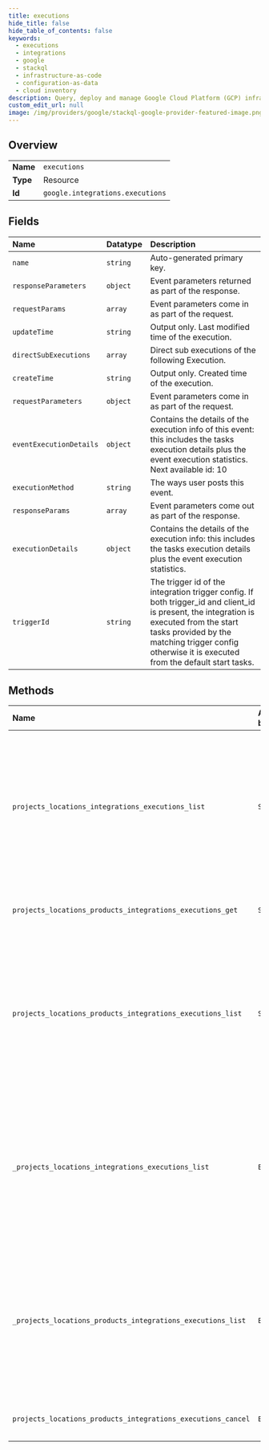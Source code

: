 ```yaml
---
title: executions
hide_title: false
hide_table_of_contents: false
keywords:
  - executions
  - integrations
  - google    
  - stackql
  - infrastructure-as-code
  - configuration-as-data
  - cloud inventory
description: Query, deploy and manage Google Cloud Platform (GCP) infrastructure and resources using SQL
custom_edit_url: null
image: /img/providers/google/stackql-google-provider-featured-image.png
---
```

  
    

## Overview
<table><tbody>
<tr><td><b>Name</b></td><td><code>executions</code></td></tr>
<tr><td><b>Type</b></td><td>Resource</td></tr>
<tr><td><b>Id</b></td><td><code>google.integrations.executions</code></td></tr>
</tbody></table>

## Fields
| Name | Datatype | Description |
|:-----|:---------|:------------|
| `name` | `string` | Auto-generated primary key. |
| `responseParameters` | `object` | Event parameters returned as part of the response. |
| `requestParams` | `array` | Event parameters come in as part of the request. |
| `updateTime` | `string` | Output only. Last modified time of the execution. |
| `directSubExecutions` | `array` | Direct sub executions of the following Execution. |
| `createTime` | `string` | Output only. Created time of the execution. |
| `requestParameters` | `object` | Event parameters come in as part of the request. |
| `eventExecutionDetails` | `object` | Contains the details of the execution info of this event: this includes the tasks execution details plus the event execution statistics. Next available id: 10 |
| `executionMethod` | `string` | The ways user posts this event. |
| `responseParams` | `array` | Event parameters come out as part of the response. |
| `executionDetails` | `object` | Contains the details of the execution info: this includes the tasks execution details plus the event execution statistics. |
| `triggerId` | `string` | The trigger id of the integration trigger config. If both trigger_id and client_id is present, the integration is executed from the start tasks provided by the matching trigger config otherwise it is executed from the default start tasks. |
## Methods
| Name | Accessible by | Required Params | Description |
|:-----|:--------------|:----------------|:------------|
| `projects_locations_integrations_executions_list` | `SELECT` | `integrationsId, locationsId, projectsId` | Lists the results of all the integration executions. The response includes the same information as the [execution log](https://cloud.google.com/application-integration/docs/viewing-logs) in the Integration UI. |
| `projects_locations_products_integrations_executions_get` | `SELECT` | `executionsId, integrationsId, locationsId, productsId, projectsId` | Get an execution in the specified project. |
| `projects_locations_products_integrations_executions_list` | `SELECT` | `integrationsId, locationsId, productsId, projectsId` | Lists the results of all the integration executions. The response includes the same information as the [execution log](https://cloud.google.com/application-integration/docs/viewing-logs) in the Integration UI. |
| `_projects_locations_integrations_executions_list` | `EXEC` | `integrationsId, locationsId, projectsId` | Lists the results of all the integration executions. The response includes the same information as the [execution log](https://cloud.google.com/application-integration/docs/viewing-logs) in the Integration UI. |
| `_projects_locations_products_integrations_executions_list` | `EXEC` | `integrationsId, locationsId, productsId, projectsId` | Lists the results of all the integration executions. The response includes the same information as the [execution log](https://cloud.google.com/application-integration/docs/viewing-logs) in the Integration UI. |
| `projects_locations_products_integrations_executions_cancel` | `EXEC` | `executionsId, integrationsId, locationsId, productsId, projectsId` | Cancellation of an execution |
